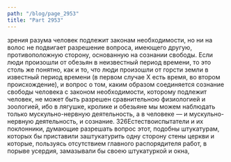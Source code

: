 ```yaml
---
path: "/blog/page_2953"
title: "Part 2953"
---
```


зрения разума человек подлежит законам необходимости, но ни на волос не подвигает разрешение вопроса, имеющего другую, противоположную сторону, основанную на сознании свободы.
Если люди произошли от обезьян в неизвестный период времени, то это столь же понятно, как и то, что люди произошли от горсти земли в известный период времени (в первом случае X есть время, во втором происхождение), и вопрос о том, каким образом соединяется сознание свободы человека с законом необходимости, которому подлежит человек, не может быть разрешен сравнительною физиологией и зоологией, ибо в лягушке, кролике и обезьяне мы можем наблюдать только мускульно-нервную деятельность, а в человеке — и мускульно-нервную деятельность, и сознание.
326Естествоиспытатели и их поклонники, думающие разрешать вопрос этот, подобны штукатурам, которых бы приставили заштукатурить одну сторону стены церкви и которые, пользуясь отсутствием главного распорядителя работ, в порыве усердия, замазывали бы своею штукатуркой и окна, 
